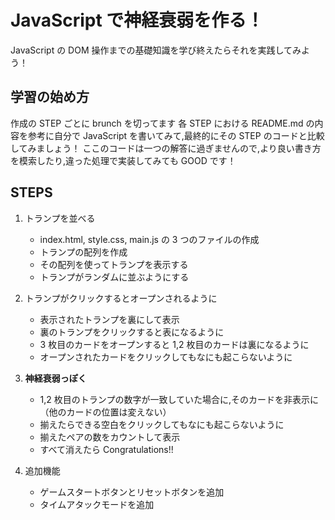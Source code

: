 # JavaScript で神経衰弱を作る！

JavaScript の DOM 操作までの基礎知識を学び終えたらそれを実践してみよう！

## 学習の始め方

作成の STEP ごとに brunch を切ってます
各 STEP における README.md の内容を参考に自分で JavaScript を書いてみて,最終的にその STEP のコードと比較してみましょう！
ここのコードは一つの解答に過ぎませんので,より良い書き方を模索したり,違った処理で実装してみても GOOD です！

## STEPS

1. トランプを並べる

   - index.html, style.css, main.js の 3 つのファイルの作成
   - トランプの配列を作成
   - その配列を使ってトランプを表示する
   - トランプがランダムに並ぶようにする

2. トランプがクリックするとオープンされるように

   - 表示されたトランプを裏にして表示
   - 裏のトランプをクリックすると表になるように
   - 3 枚目のカードをオープンすると 1,2 枚目のカードは裏になるように
   - オープンされたカードをクリックしてもなにも起こらないように

3. **神経衰弱っぽく**

   - 1,2 枚目のトランプの数字が一致していた場合に,そのカードを非表示に（他のカードの位置は変えない）
   - 揃えたらできる空白をクリックしてもなにも起こらないように
   - 揃えたペアの数をカウントして表示
   - すべて消えたら Congratulations!!

4. 追加機能

   - ゲームスタートボタンとリセットボタンを追加
   - タイムアタックモードを追加
